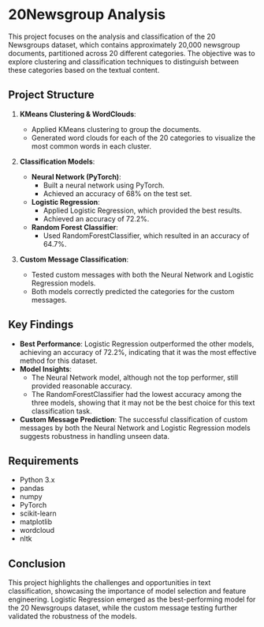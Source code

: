 # 20Newsgroup Analysis

This project focuses on the analysis and classification of the 20 Newsgroups dataset, which contains approximately 20,000 newsgroup documents, partitioned across 20 different categories. The objective was to explore clustering and classification techniques to distinguish between these categories based on the textual content.

## Project Structure

1. **KMeans Clustering & WordClouds**:
   - Applied KMeans clustering to group the documents.
   - Generated word clouds for each of the 20 categories to visualize the most common words in each cluster.

2. **Classification Models**:
   - **Neural Network (PyTorch)**:
     - Built a neural network using PyTorch.
     - Achieved an accuracy of 68% on the test set.
   - **Logistic Regression**:
     - Applied Logistic Regression, which provided the best results.
     - Achieved an accuracy of 72.2%.
   - **Random Forest Classifier**:
     - Used RandomForestClassifier, which resulted in an accuracy of 64.7%.

3. **Custom Message Classification**:
   - Tested custom messages with both the Neural Network and Logistic Regression models.
   - Both models correctly predicted the categories for the custom messages.

## Key Findings

- **Best Performance**: Logistic Regression outperformed the other models, achieving an accuracy of 72.2%, indicating that it was the most effective method for this dataset.
- **Model Insights**:
  - The Neural Network model, although not the top performer, still provided reasonable accuracy.
  - The RandomForestClassifier had the lowest accuracy among the three models, showing that it may not be the best choice for this text classification task.
- **Custom Message Prediction**: The successful classification of custom messages by both the Neural Network and Logistic Regression models suggests robustness in handling unseen data.

## Requirements

- Python 3.x
- pandas
- numpy
- PyTorch
- scikit-learn
- matplotlib
- wordcloud
- nltk

## Conclusion

This project highlights the challenges and opportunities in text classification, showcasing the importance of model selection and feature engineering. Logistic Regression emerged as the best-performing model for the 20 Newsgroups dataset, while the custom message testing further validated the robustness of the models.
